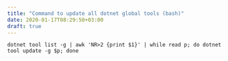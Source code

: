 ```yaml
---
title: "Command to update all dotnet global tools (bash)"
date: 2020-01-17T08:29:50+03:00
draft: true
---
```


    dotnet tool list -g | awk 'NR>2 {print $1}' | while read p; do dotnet tool update -g $p; done